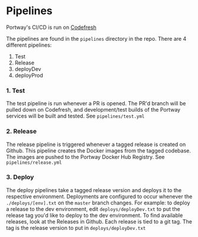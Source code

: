# Pipelines

Portway's CI/CD is run on [Codefresh](https://codefresh.io)

The pipelines are found in the `pipelines` directory in the repo. There are 4 different pipelines:
1. Test
1. Release
1. deployDev
1. deployProd

### 1. Test

The test pipeline is run whenever a PR is opened. The PR'd branch will be pulled down on Codefresh, and development/test builds of the Portway services will be built and tested. See `pipelines/test.yml`

### 2. Release

The release pipeline is triggered whenever a tagged release is created on Github. This pipeline creates the Docker images from the tagged codebase. The images are pushed to the Portway Docker Hub Registry. See `pipelines/release.yml`

### 3. Deploy

The deploy pipelines take a tagged release version and deploys it to the respective environment. Deployments are configured to occur whenever the `./deploys/[env].txt` on the `master` branch changes. For example: to deploy a release to the dev environment, edit `deploys/deployDev.txt` to put the release tag you'd like to deploy to the dev environment. To find available releases, look at the Releases in Github. Each release is tied to a git tag. The tag is the release version to put in `deploys/deployDev.txt`
